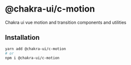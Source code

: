 # @chakra-ui/c-motion

Chakra ui vue motion and transition components and utilities

## Installation

```sh
yarn add @chakra-ui/c-motion
# or
npm i @chakra-ui/c-motion
```